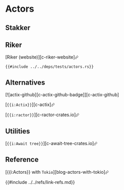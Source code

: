 # Actors

## Stakker

## Riker

[Riker (website)][c-riker-website]⮳

```rust,editable
{{#include ../../deps/tests/actors.rs}}
```

## Alternatives

[![actix-github][c-actix-github-badge]][c-actix-github]

[`{{i:Actix}}`][c-actix]⮳

[`{{i:ractor}}`][c-ractor-crates.io]⮳

## Utilities

[`{{i:Await tree}}`][c-await-tree-crates.io]⮳

## Reference

[{{i:Actors}} with `Tokio`][blog-actors-with-tokio]⮳

{{#include ../../refs/link-refs.md}}
